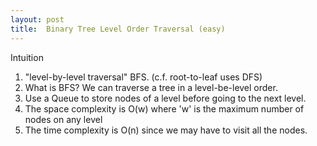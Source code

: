```yaml
---
layout: post
title:  Binary Tree Level Order Traversal (easy)
---
```

Intuition

1.  "level-by-level traversal" BFS. (c.f. root-to-leaf uses DFS)
2.  What is BFS? We can traverse a tree in a level-be-level order.  
3.  Use a Queue to store nodes of a level before going to the next level. 
4.  The space complexity is O(w) where 'w' is the maximum number of nodes on any level
5.  The time complexity is O(n) since we may have to visit all the nodes.